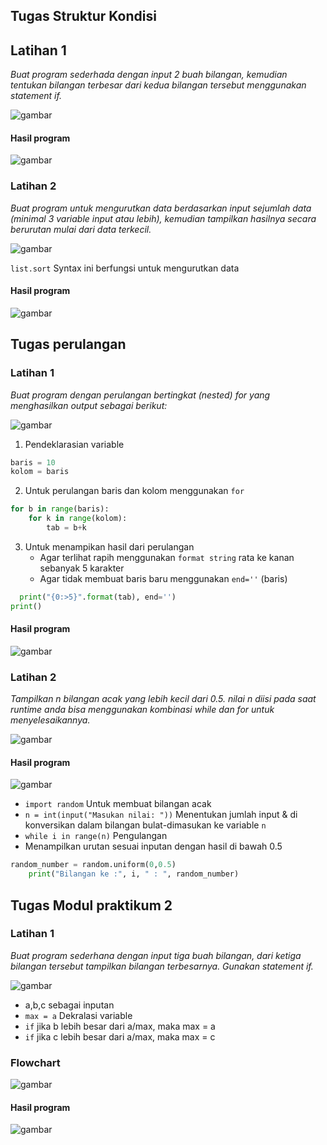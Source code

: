## Tugas Struktur Kondisi
## Latihan 1
*Buat program sederhada dengan input 2 buah bilangan, kemudian
tentukan bilangan terbesar dari kedua bilangan tersebut
menggunakan statement if.*

![gambar](gambar/g1.png)

#### Hasil program
![gambar](gambar/ss1.png)

### Latihan 2

*Buat program untuk mengurutkan data berdasarkan input sejumlah
 data (minimal 3 variable input atau lebih), kemudian tampilkan
 hasilnya secara berurutan mulai dari data terkecil.*

 ![gambar](gambar/g2.png)

 `list.sort` Syntax ini berfungsi untuk mengurutkan data

 #### Hasil program
 ![gambar](gambar/ss2.png)


 ## Tugas perulangan
### Latihan 1

*Buat program dengan perulangan bertingkat (nested) for yang 
menghasilkan output sebagai berikut:*

![gambar](gambar/g3.png)

1. Pendeklarasian variable
```python
baris = 10
kolom = baris
```
2. Untuk perulangan baris dan kolom menggunakan `for`
```python
for b in range(baris):
    for k in range(kolom):
        tab = b+k
``` 
3. Untuk menampikan hasil dari perulangan
     * Agar terlihat rapih menggunakan `format string` rata ke kanan sebanyak 5 karakter
     * Agar tidak membuat baris baru menggunakan `end=''` (baris)
```python
  print("{0:>5}".format(tab), end='')
print()    
```
#### Hasil program
![gambar](gambar/ss3.png)

### Latihan 2

*Tampilkan n bilangan acak yang lebih kecil dari 0.5.* 
*nilai n diisi pada saat runtime*
*anda bisa menggunakan kombinasi while dan for untuk
 menyelesaikannya.*

 ![gambar](gambar/g4.png)

 #### Hasil program
 ![gambar](gambar/ss4.png)

- `import random` Untuk membuat bilangan acak
- `n = int(input("Masukan nilai: "))` Menentukan jumlah input & di konversikan dalam bilangan bulat-dimasukan ke variable `n`
- `while i in range(n)` Pengulangan
- Menampilkan urutan sesuai inputan dengan hasil di bawah 0.5
```python
random_number = random.uniform(0,0.5)
    print("Bilangan ke :", i, " : ", random_number)
```

## Tugas Modul praktikum 2
### Latihan 1

*Buat program sederhana dengan input tiga buah bilangan, dari ketiga bilangan
 tersebut tampilkan bilangan terbesarnya. Gunakan statement if.*

 ![gambar](gambar/g5.png)

 - a,b,c sebagai inputan 
- `max = a` Dekralasi variable
- `if` jika b lebih besar dari a/max, maka max = a
- `if` jika c lebih besar dari a/max, maka max = c

### Flowchart
![gambar](gambar/flowchart.png)

#### Hasil program
![gambar](gambar/ss5.png)

